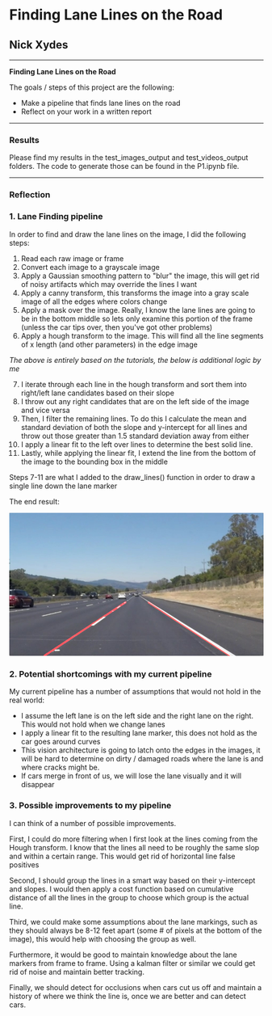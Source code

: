 # **Finding Lane Lines on the Road** 

## Nick Xydes

---

**Finding Lane Lines on the Road**

The goals / steps of this project are the following:
* Make a pipeline that finds lane lines on the road
* Reflect on your work in a written report


[//]: # (Image References)

[image1]: ./test_images_output/solidWhiteRight.jpg "Results"

---


### Results


Please find my results in the test_images_output and test_videos_output folders. The code to generate those can be found in the P1.ipynb file.

---

### Reflection

### 1. Lane Finding pipeline

In order to find and draw the lane lines on the image, I did the following steps:
1. Read each raw image or frame
2. Convert each image to a grayscale image
3. Apply a Gaussian smoothing pattern to "blur" the image, this will get rid of noisy artifacts which may override the lines I want
4. Apply a canny transform, this transforms the image into a gray scale image of all the edges where colors change
5. Apply a mask over the image. Really, I know the lane lines are going to be in the bottom middle so lets only examine this portion of the frame (unless the car tips over, then you've got other problems)
6. Apply a hough transform to the image. This will find all the line segments of x length (and other parameters) in the edge image


*The above is entirely based on the tutorials, the below is additional logic by me*


7. I iterate through each line in the hough transform and sort them into right/left lane candidates based on their slope
8. I throw out any right candidates that are on the left side of the image and vice versa
9. Then, I filter the remaining lines. To do this I calculate the mean and standard deviation of both the slope and y-intercept for all lines and throw out those greater than 1.5 standard deviation away from either
10. I apply a linear fit to the left over lines to determine the best solid line.
11. Lastly, while applying the linear fit, I extend the line from the bottom of the image to the bounding box in the middle


Steps 7-11 are what I added to the draw_lines() function in order to draw a single line down the lane marker

The end result:

![alt text][image1]


### 2. Potential shortcomings with my current pipeline


My current pipeline has a number of assumptions that would not hold in the real world:
* I assume the left lane is on the left side and the right lane on the right. This would not hold when we change lanes
* I apply a linear fit to the resulting lane marker, this does not hold as the car goes around curves
* This vision architecture is going to latch onto the edges in the images, it will be hard to determine on dirty / damaged roads where the lane is and where cracks might be.
* If cars merge in front of us, we will lose the lane visually and it will disappear


### 3. Possible improvements to my pipeline

I can think of a number of possible improvements.

First, I could do more filtering when I first look at the lines coming from the Hough transform. I know that the lines all need to be roughly the same slop and within a certain range. This would get rid of horizontal line false positives


Second, I should group the lines in a smart way based on their y-intercept and slopes. I would then apply a cost function based on cumulative distance of all the lines in the group to choose which group is the actual line.


Third, we could make some assumptions about the lane markings, such as they should always be 8-12 feet apart (some # of pixels at the bottom of the image), this would help with choosing the group as well.


Furthermore, it would be good to maintain knowledge about the lane markers from frame to frame. Using a kalman filter or similar we could get rid of noise and maintain better tracking.


Finally, we should detect for occlusions when cars cut us off and maintain a history of where we think the line is, once we are better and can detect cars.



